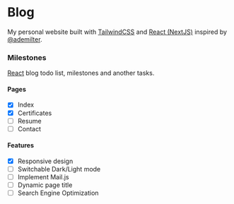 # Blog

My personal website built with [TailwindCSS](https://tailwindcss.com/) and [React (NextJS)](https://nextjs.org/) inspired by [@ademilter](https://github.com/ademilter).

### Milestones
[React](ttps://nextjs.org/) blog todo list, milestones and another tasks.

#### Pages
- [x] Index
- [x] Certificates
- [ ] Resume
- [ ] Contact

#### Features
- [x] Responsive design
- [ ] Switchable Dark/Light mode
- [ ] Implement Mail.js
- [ ] Dynamic page title
- [ ] Search Engine Optimization